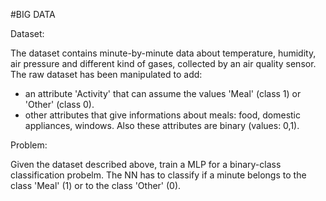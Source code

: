 #BIG DATA

Dataset:

The dataset contains minute-by-minute data about temperature, humidity, air pressure and different kind of gases, collected by an air quality sensor. The raw dataset has been manipulated to add:
  - an attribute 'Activity' that can assume the values 'Meal' (class 1) or 'Other' (class 0).
  - other attributes that give informations about meals: food, domestic appliances, windows. 
    Also these attributes are binary (values: 0,1).
    
Problem:

Given the dataset described above, train a MLP for a binary-class classification probelm. The NN has to classify if a minute belongs to the class 'Meal' (1) or to the class 'Other' (0).

